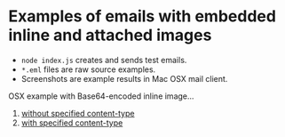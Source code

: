 # Examples of emails with embedded inline and attached images
* `node index.js` creates and sends test emails.
* `*.eml` files are raw source examples.
* Screenshots are example results in Mac OSX mail client.

OSX example with Base64-encoded inline image...
 1. [without specified content-type](Screen_Shot_2017-12-18_at_8.50.57_AM)
 2. [with specified content-type](Screen_Shot_2017-12-18_at_8.54.03_AM)
